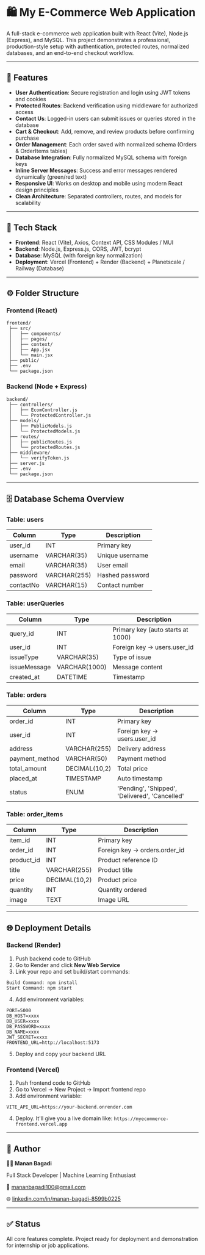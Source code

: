 # 🛍️ My E-Commerce Web Application

A full-stack e-commerce web application built with React (Vite), Node.js (Express), and MySQL. This project demonstrates a professional, production-style setup with authentication, protected routes, normalized databases, and an end-to-end checkout workflow.

---

## 🚀 Features

- **User Authentication**: Secure registration and login using JWT tokens and cookies
- **Protected Routes**: Backend verification using middleware for authorized access
- **Contact Us**: Logged-in users can submit issues or queries stored in the database
- **Cart & Checkout**: Add, remove, and review products before confirming purchase
- **Order Management**: Each order saved with normalized schema (Orders & OrderItems tables)
- **Database Integration**: Fully normalized MySQL schema with foreign keys
- **Inline Server Messages**: Success and error messages rendered dynamically (green/red text)
- **Responsive UI**: Works on desktop and mobile using modern React design principles
- **Clean Architecture**: Separated controllers, routes, and models for scalability

---

## 🧠 Tech Stack

- **Frontend**: React (Vite), Axios, Context API, CSS Modules / MUI
- **Backend**: Node.js, Express.js, CORS, JWT, bcrypt
- **Database**: MySQL (with foreign key normalization)
- **Deployment**: Vercel (Frontend) + Render (Backend) + Planetscale / Railway (Database)

---

## ⚙️ Folder Structure

### Frontend (React)

```
frontend/
 ├── src/
 │   ├── components/
 │   ├── pages/
 │   ├── context/
 │   ├── App.jsx
 │   └── main.jsx
 ├── public/
 ├── .env
 └── package.json
```

### Backend (Node + Express)

```
backend/
 ├── controllers/
 │   ├── EcomController.js
 │   └── ProtectedController.js
 ├── models/
 │   ├── PublicModels.js
 │   └── ProtectedModels.js
 ├── routes/
 │   ├── publicRoutes.js
 │   └── protectedRoutes.js
 ├── middleware/
 │   └── verifyToken.js
 ├── server.js
 ├── .env
 └── package.json
```

---

## 🗄️ Database Schema Overview

### Table: users

| Column | Type | Description |
|--------|------|-------------|
| user_id | INT | Primary key |
| username | VARCHAR(35) | Unique username |
| email | VARCHAR(35) | User email |
| password | VARCHAR(255) | Hashed password |
| contactNo | VARCHAR(15) | Contact number |

### Table: userQueries

| Column | Type | Description |
|--------|------|-------------|
| query_id | INT | Primary key (auto starts at 1000) |
| user_id | INT | Foreign key → users.user_id |
| issueType | VARCHAR(35) | Type of issue |
| issueMessage | VARCHAR(1000) | Message content |
| created_at | DATETIME | Timestamp |

### Table: orders

| Column | Type | Description |
|--------|------|-------------|
| order_id | INT | Primary key |
| user_id | INT | Foreign key → users.user_id |
| address | VARCHAR(255) | Delivery address |
| payment_method | VARCHAR(50) | Payment method |
| total_amount | DECIMAL(10,2) | Total price |
| placed_at | TIMESTAMP | Auto timestamp |
| status | ENUM | 'Pending', 'Shipped', 'Delivered', 'Cancelled' |

### Table: order_items

| Column | Type | Description |
|--------|------|-------------|
| item_id | INT | Primary key |
| order_id | INT | Foreign key → orders.order_id |
| product_id | INT | Product reference ID |
| title | VARCHAR(255) | Product title |
| price | DECIMAL(10,2) | Product price |
| quantity | INT | Quantity ordered |
| image | TEXT | Image URL |

---

## 🌐 Deployment Details

### Backend (Render)

1. Push backend code to GitHub
2. Go to Render and click **New Web Service**
3. Link your repo and set build/start commands:

```
Build Command: npm install
Start Command: npm start
```

4. Add environment variables:

```
PORT=5000
DB_HOST=xxxx
DB_USER=xxxx
DB_PASSWORD=xxxx
DB_NAME=xxxx
JWT_SECRET=xxxx
FRONTEND_URL=http://localhost:5173
```

5. Deploy and copy your backend URL

### Frontend (Vercel)

1. Push frontend code to GitHub
2. Go to Vercel → New Project → Import frontend repo
3. Add environment variable:

```
VITE_API_URL=https://your-backend.onrender.com
```

4. Deploy. It'll give you a live domain like: `https://myecommerce-frontend.vercel.app`

---

## 🧩 Author

**👨‍💻 Manan Bagadi**

Full Stack Developer | Machine Learning Enthusiast

📧 mananbagadi100@gmail.com

🌐 [linkedin.com/in/manan-bagadi-8599b0225](https://www.linkedin.com/in/manan-bagadi-8599b0225/)

---

## ✅ Status

All core features complete. Project ready for deployment and demonstration for internship or job applications.